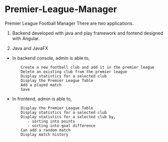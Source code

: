 # Premier-League-Manager

Premier League Football Manager
There are two applications.

1. Backend developed with java and play framework and fontend designed with Angular.

2. Java and JavaFX

- In backend console, admin is able to,
```
       Create a new football club and add it in the premier league
       Delete an existing club from the premier league
       Display statistics for a selected club
       Display the Premier League Table
       Add a played match       
       Save 
```

- In frontend, admin is able to,
```
       Display the Premier League Table
       Display statistics for a selected club
       Display statistics for a selected club by,
          - sorting into points
          - sorting into goal difference
       Can add a random match 
       Display match history
 
```
